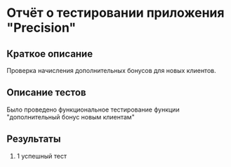 # Отчёт о тестировании приложения "Precision"

## Краткое описание

Проверка начисления дополнительных бонусов для новых клиентов.

## Описание тестов

Было проведено функциональное тестирование функции "дополнительный бонус новым клиентам"

## Результаты

1. 1 успешный тест 
